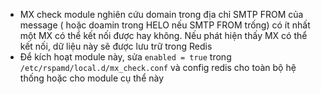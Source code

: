 - MX check module nghiên cứu domain trong địa chỉ SMTP FROM của message ( hoặc doamin trong HELO nếu SMTP FROM trống) có ít nhất một MX có thể kết nối được hay không. Nếu phát hiện thấy MX có thể kết nối, dữ liệu này sẽ được lưu trữ trong Redis
- Để kích hoạt module này, sửa `enabled = true` trong `/etc/rspamd/local.d/mx_check.conf` và config redis cho toàn bộ hệ thống hoặc cho module cụ thể này
